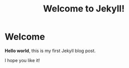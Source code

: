 ﻿---
title:  "Welcome to Jekyll!"
category: Powershell
tags: 
  - Powershell
  - Test
---

# Welcome

**Hello world**, this is my first Jekyll blog post.

I hope you like it!
